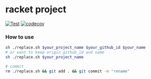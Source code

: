 # racket project

[![Test](https://github.com/dannypsnl/racket-project/actions/workflows/test.yml/badge.svg)](https://github.com/dannypsnl/racket-project/actions/workflows/test.yml)
[![codecov](https://codecov.io/gh/dannypsnl/racket-project/branch/develop/graph/badge.svg?token=2BBJROO160)](https://codecov.io/gh/dannypsnl/racket-project)

### How to use

```sh
sh ./replace.sh $your_project_name $your_github_id $your_name
# or want to keep origin github_id and name
sh ./replace.sh $your_project_name

# commit
rm ./replace.sh && git add . && git commit -m "rename"
```
